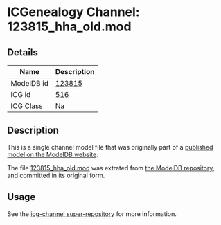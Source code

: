 # ICGenealogy Channel: 123815\_hha\_old.mod

## Details

Name | Description
---- | -----------
ModelDB id | [123815](http://senselab.med.yale.edu/ModelDB/ShowModel.cshtml?model=123815)
ICG id | [516](http://icg.neurotheory.ox.ac.uk/channels/2/516)
ICG Class | [Na](http://icg.neurotheory.ox.ac.uk/channels/2)

## Description

This is a single channel model file that was originally part of a [published model on the ModelDB website](http://senselab.med.yale.edu/mModelDB/ShowModel.cshtml?model=123815).

The file [123815\_hha\_old.mod](123815_hha_old.mod) was extrated from [the ModelDB repository](http://senselab.med.yale.edu/ModelDB/ShowModel.cshtml?model=123815), and committed in its original form.

## Usage

See the [icg-channel super-repository](https://github.com/icgenealogy/icg-channels) for more information.